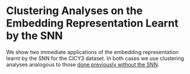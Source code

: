 # Clustering Analyses on the Embedding Representation Learnt by the SNN

We show two immediate applications of the embedding representation learnt by the SNN for the CICY3 dataset.
In both cases we use clustering analyses analogous to those [done previously without the SNN](../NaiveClustering).
